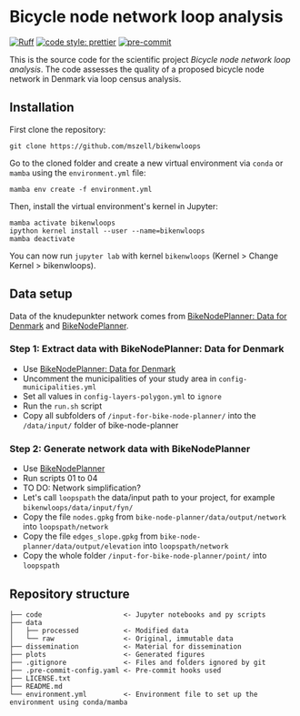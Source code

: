 # Bicycle node network loop analysis

[![Ruff](https://img.shields.io/endpoint?url=https://raw.githubusercontent.com/astral-sh/ruff/main/assets/badge/v2.json)](https://github.com/astral-sh/ruff)
[![code style: prettier](https://img.shields.io/badge/code_style-prettier-ff69b4.svg?style=flat-square)](https://github.com/prettier/prettier)
[![pre-commit](https://img.shields.io/badge/pre--commit-enabled-brightgreen?logo=pre-commit&logoColor=white)](https://github.com/pre-commit/pre-commit)

This is the source code for the scientific project _Bicycle node network loop analysis_. The code assesses the quality of a proposed bicycle node network in Denmark via loop census analysis.

## Installation

First clone the repository:

```
git clone https://github.com/mszell/bikenwloops
```

Go to the cloned folder and create a new virtual environment via `conda` or `mamba` using the `environment.yml` file:

```
mamba env create -f environment.yml
```

Then, install the virtual environment's kernel in Jupyter:

```
mamba activate bikenwloops
ipython kernel install --user --name=bikenwloops
mamba deactivate
```

You can now run `jupyter lab` with kernel `bikenwloops` (Kernel > Change Kernel > bikenwloops).

## Data setup

Data of the knudepunkter network comes from [BikeNodePlanner: Data for Denmark](https://github.com/anastassiavybornova/bike-node-planner-data-denmark) and [BikeNodePlanner](https://github.com/anastassiavybornova/bike-node-planner).

### Step 1: Extract data with BikeNodePlanner: Data for Denmark

- Use [BikeNodePlanner: Data for Denmark](https://github.com/anastassiavybornova/bike-node-planner-data-denmark)
- Uncomment the municipalities of your study area in `config-municipalities.yml`
- Set all values in `config-layers-polygon.yml` to `ignore`
- Run the `run.sh` script
- Copy all subfolders of `/input-for-bike-node-planner/` into the `/data/input/` folder of bike-node-planner

### Step 2: Generate network data with BikeNodePlanner

- Use [BikeNodePlanner](https://github.com/anastassiavybornova/bike-node-planner)
- Run scripts 01 to 04
- TO DO: Network simplification?
- Let's call `loopspath` the data/input path to your project, for example `bikenwloops/data/input/fyn/`
- Copy the file `nodes.gpkg` from `bike-node-planner/data/output/network` into `loopspath/network`
- Copy the file `edges_slope.gpkg` from `bike-node-planner/data/output/elevation` into `loopspath/network`
- Copy the whole folder `/input-for-bike-node-planner/point/` into `loopspath`

## Repository structure

```
├── code                    <- Jupyter notebooks and py scripts
├── data
│   ├── processed           <- Modified data
│   └── raw                 <- Original, immutable data
├── dissemination           <- Material for dissemination
├── plots                   <- Generated figures
├── .gitignore              <- Files and folders ignored by git
├── .pre-commit-config.yaml <- Pre-commit hooks used
├── LICENSE.txt
├── README.md
└── environment.yml         <- Environment file to set up the environment using conda/mamba
```
